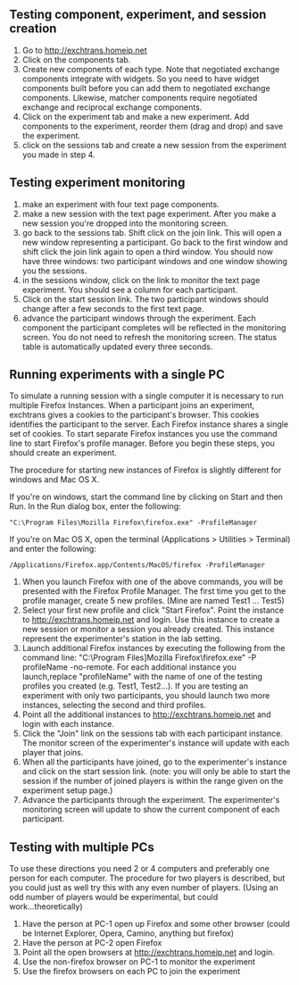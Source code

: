 ## Testing component, experiment, and session creation ##
  1. Go to http://exchtrans.homeip.net
  1. Click on the components tab.
  1. Create new components of each type. Note that negotiated exchange components integrate with widgets. So you need to have widget components built before you can add them to negotiated exchange components. Likewise, matcher components require negotiated exchange and reciprocal exchange components.
  1. Click on the experiment tab and make a new experiment. Add components to the experiment, reorder them (drag and drop) and save the experiment.
  1. click on the sessions tab and create a new session from the experiment you made in step 4.

## Testing experiment monitoring ##
  1. make an experiment with four text page components.
  1. make a new session with the text page experiment. After you make a new session you're dropped into the monitoring screen.
  1. go back to the sessions tab. Shift click on the join link. This will open a new window representing a participant. Go back to the first window and shift click the join link again to open a third window. You should now have three windows: two participant windows and one window showing you the sessions.
  1. in the sessions window, click on the link to monitor the text page experiment. You should see a column for each participant.
  1. Click on the start session link. The two participant windows should change after a few seconds to the first text page.
  1. advance the participant windows through the experiment. Each component the participant completes will be reflected in the monitoring screen. You do not need to refresh the monitoring screen. The status table is automatically updated every three seconds.

## Running experiments with a single PC ##
To simulate a running session with a single computer it is necessary to run multiple Firefox Instances. When a participant joins an experiment, exchtrans gives a cookies to the participant's browser. This cookies identifies the participant to the server. Each Firefox instance shares a single set of cookies. To start separate Firefox instances you use the command line to start Firefox's profile manager. Before you begin these steps, you should create an experiment.

The procedure for starting new instances of Firefox is slightly different for windows and Mac OS X.

If you're on windows, start the command line by clicking on Start and then Run. In the Run dialog box, enter the following:
```
"C:\Program Files\Mozilla Firefox\firefox.exe" -ProfileManager
```

If you're on Mac OS X, open the terminal (Applications > Utilities > Terminal) and enter the following:
```
/Applications/Firefox.app/Contents/MacOS/firefox -ProfileManager
```

  1. When you launch Firefox with one of the above commands, you will be presented with the Firefox Profile Manager. The first time you get to the profile manager, create 5 new profiles. (Mine are named Test1 ... Test5)
  1. Select your first new profile and click "Start Firefox". Point the instance to http://exchtrans.homeip.net and login. Use this instance to create a new session or monitor a session you already created. This instance represent the experimenter's station in the lab setting.
  1. Launch additional Firefox instances by executing the following from the command line: "C:\Program Files]Mozilla Firefox\firefox.exe" -P profileName -no-remote. For each additional instance you launch,replace "profileName" with the name of one of the testing profiles you created (e.g. Test1, Test2...). If you are testing an experiment with only two participants, you should launch two more instances, selecting the second and third profiles.
  1. Point all the additional instances to http://exchtrans.homeip.net and login with each instance.
  1. Click the "Join" link on the sessions tab with each participant instance. The monitor screen of the experimenter's instance will update with each player that joins.
  1. When all the participants have joined, go to the experimenter's instance and click on the start session link. (note: you will only be able to start the session if the number of joined players is within the range given on the experiment setup page.)
  1. Advance the participants through the experiment. The experimenter's monitoring screen will update to show the current component of each participant.

## Testing with multiple PCs ##
To use these directions you need 2 or 4 computers and preferably one person for each computer. The procedure for two players is described, but you could just as well try this with any even number of players. (Using an odd number of players would be experimental, but could work...theoretically)
  1. Have the person at PC-1 open up Firefox and some other browser (could be Internet Explorer, Opera, Camino, anything but firefox)
  1. Have the person at PC-2 open Firefox
  1. Point all the open browsers at http://exchtrans.homeip.net and login.
  1. Use the non-firefox browser on PC-1 to monitor the experiment
  1. Use the firefox browsers on each PC to join the experiment
